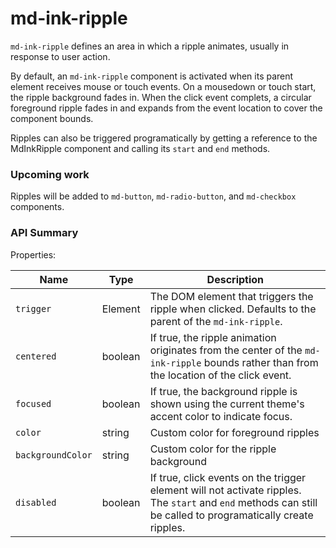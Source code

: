 # md-ink-ripple

`md-ink-ripple` defines an area in which a ripple animates, usually in response to user action.

By default, an `md-ink-ripple` component is activated when its parent element receives mouse or touch events. On a mousedown or touch start, the ripple background fades in. When the click event complets, a circular foreground ripple fades in and expands from the event location to cover the component bounds.

Ripples can also be triggered programatically by getting a reference to the MdInkRipple component and calling its `start` and `end` methods.


### Upcoming work

Ripples will be added to `md-button`, `md-radio-button`, and `md-checkbox` components.

### API Summary

Properties:

| Name | Type | Description |
| --- | --- | --- |
| `trigger` | Element | The DOM element that triggers the ripple when clicked. Defaults to the parent of the `md-ink-ripple`.
| `centered` | boolean | If true, the ripple animation originates from the center of the `md-ink-ripple` bounds rather than from the location of the click event.
| `focused` | boolean | If true, the background ripple is shown using the current theme's accent color to indicate focus.
| `color` | string | Custom color for foreground ripples
| `backgroundColor` | string | Custom color for the ripple background
| `disabled` | boolean | If true, click events on the trigger element will not activate ripples. The `start` and `end` methods can still be called to programatically create ripples.
